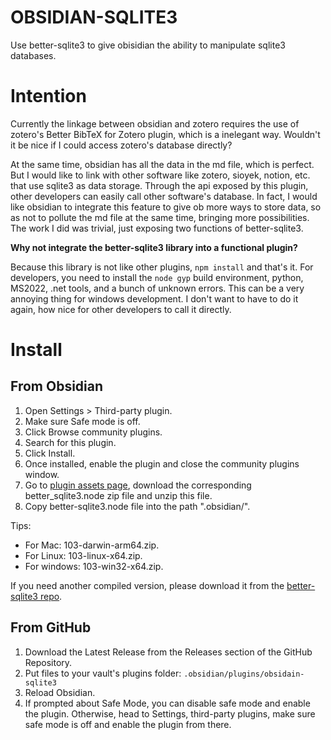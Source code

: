 # OBSIDIAN-SQLITE3

Use better-sqlite3 to give obisidian the ability to manipulate sqlite3 databases.

# Intention

Currently the linkage between obsidian and zotero requires the use of zotero's Better BibTeX for Zotero plugin, which is a inelegant way. Wouldn't it be nice if I could access zotero's database directly?

At the same time, obsidian has all the data in the md file, which is perfect. But I would like to link with other software like zotero, sioyek, notion, etc. that use sqlite3 as data storage. Through the api exposed by this plugin, other developers can easily call other software's database. In fact, I would like obsidian to integrate this feature to give ob more ways to store data, so as not to pollute the md file at the same time, bringing more possibilities. The work I did was trivial, just exposing two functions of better-sqlite3.

**Why not integrate the better-sqlite3 library into a functional plugin?**

Because this library is not like other plugins, `npm install` and that's it. For developers, you need to install the `node gyp` build environment, python, MS2022, .net tools, and a bunch of unknown errors. This can be a very annoying thing for windows development. I don't want to have to do it again, how nice for other developers to call it directly.

# Install

## From Obsidian

1. Open Settings > Third-party plugin.
2. Make sure Safe mode is off.
3. Click Browse community plugins.
4. Search for this plugin.
5. Click Install.
6. Once installed, enable the plugin and close the community plugins window.
7. Go to [plugin assets page](https://github.com/windily-cloud/obsidian-sqlite3/tree/master/assets), download the corresponding better_sqlite3.node zip file and unzip this file.
8. Copy better-sqlite3.node file into the path ".obsidian/".

Tips:

- For Mac: 103-darwin-arm64.zip.
- For Linux: 103-linux-x64.zip.
- For windows: 103-win32-x64.zip.

If you need another compiled version, please download it from the [better-sqlite3 repo](https://github.com/WiseLibs/better-sqlite3/releases/tag/v7.6.2).

## From GitHub

1. Download the Latest Release from the Releases section of the GitHub Repository.
2. Put files to your vault's plugins folder: `.obsidian/plugins/obsidain-sqlite3`
3. Reload Obsidian.
4. If prompted about Safe Mode, you can disable safe mode and enable the plugin. Otherwise, head to Settings, third-party plugins, make sure safe mode is off and enable the plugin from there.

